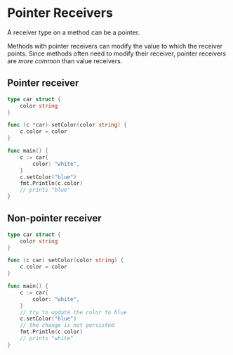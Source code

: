 # Pointer Receivers

A receiver type on a method can be a pointer.

Methods with pointer receivers can modify the value to which the receiver points. Since methods often need to modify their receiver, pointer receivers are _more common_ than value receivers.

## Pointer receiver

```go
type car struct {
	color string
}

func (c *car) setColor(color string) {
	c.color = color
}

func main() {
	c := car{
		color: "white",
	}
	c.setColor("blue")
	fmt.Println(c.color)
	// prints "blue"
}
```

## Non-pointer receiver

```go
type car struct {
	color string
}

func (c car) setColor(color string) {
	c.color = color
}

func main() {
	c := car{
		color: "white",
	}
	// try to update the color to blue
	c.setColor("blue")
	// the change is not persisted
	fmt.Println(c.color)
	// prints "white"
}
```
